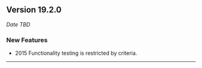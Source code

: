 
## Version 19.2.0
_Date TBD_

### New Features
* 2015 Functionality testing is restricted by criteria.

---

